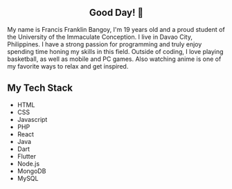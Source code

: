 <h2 align="center">
  Good Day! 👋
</h2>

<!-- **FrancisB143/FrancisB143** is a ✨ _special_ ✨ repository because its `README.md` (this file) appears on your GitHub profile. -->

My name is Francis Franklin Bangoy, I'm 19 years old and a proud student of the University of the Immaculate Conception. I live in Davao City, Philippines. I have a strong passion for programming and truly enjoy spending time honing my skills in this field. Outside of coding, I love playing basketball, as well as mobile and PC games. Also watching anime is one of my favorite ways to relax and get inspired.

## My Tech Stack
* HTML
* CSS
* Javascript
* PHP
* React
* Java
* Dart
* Flutter
* Node.js
* MongoDB
* MySQL
